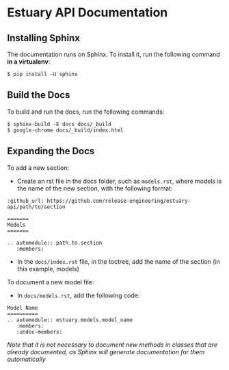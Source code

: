 # Estuary API Documentation


## Installing Sphinx

The documentation runs on Sphinx.  To install it, run the following command **in a virtualenv**:
```
$ pip install -U sphinx
```

## Build the Docs

To build and run the docs, run the following commands:
```
$ sphinx-build -E docs docs/_build
$ google-chrome docs/_build/index.html
```

## Expanding the Docs

To add a new section:
* Create an rst file in the docs folder, such as `models.rst`, where models is the name of the new section, with the following format:
```
:github_url: https://github.com/release-engineering/estuary-api/path/to/section

=======
Models
=======

.. automodule:: path.to.section
   :members:
```
* In the `docs/index.rst` file, in the toctree, add the name of the section (in this example, models)

To document a new model file:
* In `docs/models.rst`, add the following code:
```
Model Name
==========
.. automodule:: estuary.models.model_name
   :members:
   :undoc-members:
```

*Note that it is not necessary to document new methods in classes that are already documented, as Sphinx will generate documentation for them automatically*